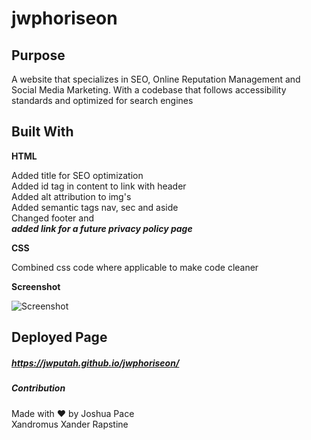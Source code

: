 # jwphoriseon

## Purpose
A website that specializes in SEO, Online Reputation Management and Social Media Marketing. With a codebase that follows accessibility standards and optimized for search engines

## Built With
**HTML**

Added title for SEO optimization <br>
Added id tag in content to link with header <br>
Added alt attribution to img's <br>
Added semantic tags nav, sec and aside <br>
Changed footer and <br>
***added link for a future privacy policy page***

**CSS**

Combined css code where applicable to make code cleaner

**Screenshot**

![Screenshot](images/Horiseon20%Home20%Page.png)


## Deployed Page

##### https://jwputah.github.io/jwphoriseon/


##### Contribution
Made with :heart: by Joshua Pace <br>
Xandromus Xander Rapstine